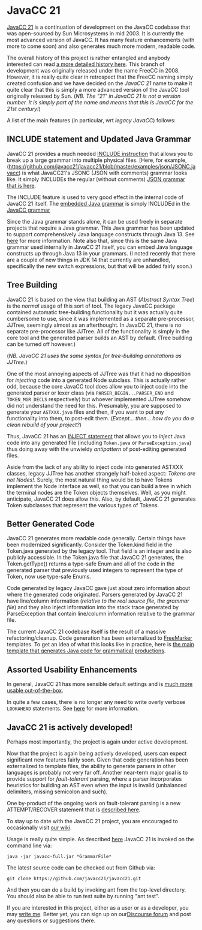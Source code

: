 # JavaCC 21

[JavaCC 21](https://javacc.com/) is a continuation of development on the JavaCC codebase that was open-sourced by Sun Microsystems in mid 2003. It is currently the most advanced version of JavaCC. It has many feature enhancements (with more to come soon) and also generates much more modern, readable code.

The overall history of this project is rather entangled and anybody interested can read [a more detailed history here](https://doku.javacc.com/doku.php?id=ancient_history). This branch of development was originally released under the name FreeCC in 2008. However, it is really quite clear in retrospect that the FreeCC naming simply created confusion and we have decided on the *JavaCC 21* name to make it quite clear that this is simply a more advanced version of the JavaCC tool originally released by Sun. (*NB. The "21" in JavaCC 21 is not a version number. It is simply part of the name and means that this is JavaCC for the 21st century!*)

A list of the main features (in particular, wrt *legacy JavaCC*) follows:

## INCLUDE statement and Updated Java Grammar

JavaCC 21 provides a much needed [INCLUDE instruction](https://doku.javacc.com/doku.php?id=include) that allows you to break up a large grammar into multiple physical files. [Here, for example,(https://github.com/javacc21/javacc21/blob/master/examples/json/JSONC.javacc) is what JavaCC21's JSONC (JSON with comments) grammar looks like. It simply INCLUDEs the regular (without comments) [JSON grammar that is here](https://github.com/javacc21/javacc21/blob/master/examples/json/JSON.javacc).

The INCLUDE feature is used to very good effect in the internal code of JavaCC 21 itself. The [embedded Java grammar](https://github.com/javacc21/javacc21/blob/master/src/main/grammars/Java.javacc) is simply INCLUDEd in the [JavaCC grammar](https://github.com/javacc21/javacc21/blob/master/src/main/grammars/JavaCC.javacc#339)

Since the Java grammar stands alone, it can be used freely in separate projects that require a Java grammar. This Java grammar has been updated to support comprehensively Java language constructs through Java 13. See [here](https://javacc.com/2020/03/22/milestone-javacc-21-now-supports-the-java-language-up-to-jdk-13/) for more information. Note also that, since this is the same Java grammar used internally in JavaCC 21 itself, you can embed Java language constructs up through Java 13 in your grammars. (I noted recently that there are a couple of new things in JDK 14 that currently are unhandled, specifically the new switch expressions, but that will be added fairly soon.)

## Tree Building

JavaCC 21 is based on the view that building an AST (*Abstract Syntax Tree*) is the *normal* usage of this sort of tool. The legacy JavaCC package contained automatic tree-building functionality but it was actually quite cumbersome to use, since it was implemented as a separate pre-processor, JJTree, seemingly almost as an afterthought. In JavaCC 21, there is no separate pre-processor like JJTree. All of the functionality is simply in the core tool and the generated parser builds an AST by default. (Tree building can be turned off however.)

(*NB. JavaCC 21 uses the same syntax for tree-building annotations as JJTree.*)

One of the most annoying aspects of JJTree was that it had no disposition for *injecting* code into a generated Node subclass. This is actually rather odd, because the core JavaCC tool does allow you to inject code into the generated parser or lexer class (via <code>PARSER_BEGIN...PARSER_END</code> and <code>TOKEN_MGR_DECLS</code> respectively) but whoever implemented JJTree somehow did not understand the need for this. Presumably, you are supposed to generate your <code>ASTXXX.java</code> files and then, if you want to put any functionality into them, to post-edit them. (*Except... then... how do you do a clean rebuild of your project?*) 

Thus, JavaCC 21 has an [INJECT statement](https://doku.javacc.com/doku.php?id=include) that allows you to *inject* Java code into any generated file (including <code>Token.java</code> or <code>ParseException.java</code>) thus doing away with the unwieldy *antipattern* of post-editing generated files.

Aside from the lack of any ability to inject code into generated ASTXXX classes, legacy JJTree has another strangely half-baked aspect: *Tokens are not Nodes!*. Surely, the most natural thing would be to have Tokens implement the Node interface as well, so that you can build a tree in which the terminal nodes are the Token objects themselves. Well, as you might anticipate, JavaCC 21 does allow this. Also, by default, JavaCC 21 generates Token subclasses that represent the various types of Tokens.

## Better Generated Code

JavaCC 21 generates more readable code generally. Certain things have been modernized significantly. Consider the Token.kind field in the Token.java generated by the legacy tool. That field is an integer and is also publicly accessible. In the Token.java file that JavaCC 21 generates, the Token.getType() returns a type-safe Enum and all of the code in the generated parser that previously used integers to represent the type of Token, now use 
type-safe Enums. 

Code generated by legacy JavaCC gave just about zero information about where the generated code originated. Parsers generated by JavaCC 21 have line/column information (*relative to the real source file, the grammar file*) and they also inject information into the stack trace generated by ParseException that contain line/column information relative to the grammar file.

The current JavaCC 21 codebase itself is the result of a massive refactoring/cleanup. Code generation has been externalized to [FreeMarker](https://freemarker.es/) templates. To get an idea of what this looks like in practice, here is [the main template that generates Java code for grammatical productions](https://github.com/javacc21/javacc21/blob/master/src/main/resources/templates/java/ParserProductions.java.ftl).

## Assorted Usability Enhancements

In general, JavaCC 21 has more sensible default settings and is [much more usable out-of-the-box](https://doku.javacc.com/doku.php?id=convention_over_configuration).

In quite a few cases, there is no longer any need to write overly verbose <code>LOOKAHEAD</code> statements. See [here](https://javacc.com/2020/04/23/straightforward-lookahead-enhancements/) for more information.

## JavaCC 21 is actively developed!

Perhaps most importantly, the project is again under active development.  

Now that the project is again being actively developed, users can expect significant new features fairly soon. Given that code generation has been externalized to template files, the ability to generate parsers in other languages is probably not very far off. Another near-term major goal is to provide support for *fault-tolerant* parsing, where a parser incorporates heuristics for building an AST even when the input is invalid (unbalanced delimiters, missing semicolon and such).

One by-product of the ongoing work on fault-tolerant parsing is a new ATTEMPT/RECOVER statement that is [described here](https://javacc.com/2020/05/03/new-experimental-feature-attempt-recover/).

To stay up to date with the JavaCC 21 project, you are encouraged to occasionally visit [our wiki](https://doku.javacc.com/doku.php?id=start).

Usage is really quite simple. As described [here](https://javacc.com/) JavaCC 21 is invoked on the command line via:

    java -jar javacc-full.jar *GrammarFile*

The latest source code can be checked out from Github via:

    git clone https://github.com/javacc21/javacc21.git

And then you can do a build by invoking ant from the top-level directory. You should also be able to run test suite by running "ant test".

If you are interested in this project, either as a user or as a developer, you may [write me]("mailto:revusky@NOSPAMjavacc.com"). Better yet, you can sign up on our[Discourse forum](https://discuss.parsers.org/) and post any questions or suggestions there.